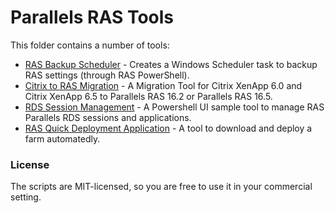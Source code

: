 # Parallels RAS Tools
This folder contains a number of tools:
* [RAS Backup Scheduler](ScheduleRASBackup) - Creates a Windows Scheduler task to backup RAS settings (through RAS PowerShell).
* [Citrix to RAS Migration](Citrix-RAS%20Migration) - A Migration Tool for Citrix XenApp 6.0 and Citrix XenApp 6.5 to Parallels RAS 16.2 or Parallels RAS 16.5.
* [RDS Session Management](RDSSessionMgt) - A Powershell UI sample tool to manage RAS Parallels RDS sessions and applications.
* [RAS Quick Deployment Application](RASDeployApp) - A tool to download and deploy a farm automatedly.


### License ###

The scripts are MIT-licensed, so you are free to use it in your commercial setting.
